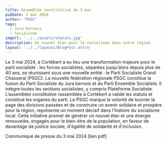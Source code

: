 ```yaml
---
title: Assemblée constitutive du 3 mai
pubDate: 3 mai 2024
author: "PSGC"
tags:
  - Jura bernois
  - Socialisme
imgUrl: '../../assets/statuts.jpg'
description: Un nouvel élan pour le socialisme dans notre région
layout: '../../layouts/BlogPost.astro'
---
```


Le 3 mai 2024, à Cortébert a eu lieu une transformation majeure pour le parti socialiste : les forces socialistes, séparées jusqu’alors depuis plus de 40 ans, se réunissent sous une nouvelle entité : le Parti Socialiste Grand Chasseral (PSGC). La nouvelle fédération régionale PSGC constitue la fusion du Parti Socialiste du Jura bernois et du Parti Ensemble Socialiste. Il intègre toutes les sections socialistes, y compris Plateforme.Socialiste. L’assemblée constitutive rassemblée à Cortébert a validé les statuts et constitué les organes du parti.
Le PSGC marque la volonté de tourner la page des divisions passées et de construire un avenir solidaire et prospère pour la région, représente un moment décisif dans l'histoire du socialisme local. Cette initiative promet de générer un nouvel élan et une énergie renouvelée, engagés pour le bien-être de la population, en faveur de davantage de justice sociale, d'égalité de solidarité et d'inclusion.

Communiqué de presse du 3 mai 2024 [lien pdf]